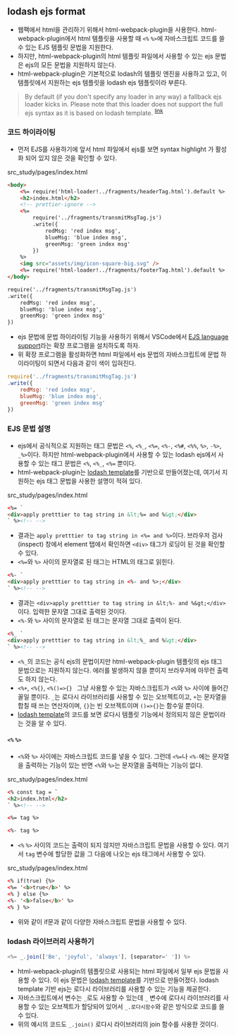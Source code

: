 ## lodash ejs format

-   웹팩에서 html을 관리하기 위해서 html-webpack-plugin을 사용한다. html-webpack-plugin에서 html 템플릿을 사용할 때 `<%` `%>`에 자바스크립트 코드를 쓸 수 있는 EJS 템플릿 문법을 지원한다.
-   하지만, html-webpack-plugin의 html 템플릿 파일에서 사용할 수 있는 ejs 문법은 ejs의 모든 문법을 지원하지 않는다.
-   html-webpack-plugin은 기본적으로 lodash의 템플릿 엔진을 사용하고 있고, 이 템플릿에서 지원하는 ejs 템플릿을 lodash ejs 템플릿이라 부른다.

> By default (if you don't specify any loader in any way) a fallback ejs loader kicks in. Please note that this loader does not support the full ejs syntax as it is based on lodash template. <sup>[link](https://github.com/jantimon/html-webpack-plugin/blob/main/docs/template-option.md#1-dont-set-any-loader)</sup>

### 코드 하이라이팅

-   먼저 EJS를 사용하기에 앞서 html 파일에서 ejs를 보면 syntax highlight 가 활성화 되어 있지 않은 것을 확인할 수 있다.

src_study/pages/index.html

```html
<body>
    <%= require('html-loader!../fragments/headerTag.html').default %>
    <h2>index.html</h2>
    <!-- prettier-ignore -->
    <%=
        require('../fragments/transmitMsgTag.js')
        .write({
            redMsg: 'red index msg',
            blueMsg: 'blue index msg',
            greenMsg: 'green index msg'
        })
    %>
    <img src="assets/img/icon-square-big.svg" />
    <%= require('html-loader!../fragments/footerTag.html').default %>
</body>
```

```txt
require('../fragments/transmitMsgTag.js')
.write({
    redMsg: 'red index msg',
    blueMsg: 'blue index msg',
    greenMsg: 'green index msg'
})
```

-   ejs 문법에 문법 하이라이팅 기능을 사용하기 위해서 VSCode에서 [EJS language support](https://marketplace.visualstudio.com/items?itemName=DigitalBrainstem.javascript-ejs-support)라는 확장 프로그램을 설치하도록 하자.
-   위 확장 프로그램을 활성화하면 html 파일에서 ejs 문법의 자바스크립트에 문법 하이라이팅이 되면서 다음과 같이 색이 입혀진다.

```js
require('../fragments/transmitMsgTag.js')
.write({
    redMsg: 'red index msg',
    blueMsg: 'blue index msg',
    greenMsg: 'green index msg'
})
```

### EJS 문법 설명

-   ejs에서 공식적으로 지원하는 태그 문법은 `<%`, `<%_`, `<%=`, `<%-`, `<%#`, `<%%`, `%>`, `-%>`, `_%>`이다. 하지만 html-webpack-plugin에서 사용할 수 있는 lodash ejs에서 사용할 수 있는 태그 문법은 `<%`, `<%_`, `<%=` 뿐이다.
-   html-webpack-plugin는 [lodash template](https://lodash.com/docs/4.17.15#template)를 기반으로 만들어졌는데, 여기서 지원하는 ejs 태그 문법을 사용한 설명이 적혀 있다.

src_study/pages/index.html

```html
<%= `
<div>apply pretttier to tag string in &lt;%= and %&gt;</div>
` %><!-- -->
```

-   결과는 `apply pretttier to tag string in <%= and %>`이다. 브라우저 검사(inspect) 창에서 element 탭에서 확인하면 `<div>` 태그가 로딩이 된 것을 확인할 수 있다.
-   `<%=`와 `%>` 사이의 문자열로 된 태그는 HTML의 태그로 읽힌다.

```html
<%- `
<div>apply pretttier to tag string in <%- and %>;</div>
` %><!-- -->
```

-   결과는 `<div>apply pretttier to tag string in &lt;%- and %&gt;</div>`이다. 입력한 문자열 그대로 출력된 것이다.
-   `<%-`와 `%>` 사이의 문자열로 된 태그는 문자열 그대로 출력이 된다.

```html
<%_ `
<div>apply pretttier to tag string in &lt;%_ and %&gt;</div>
` %><!-- -->
```

-   `<%_`의 코드는 공식 ejs의 문법이지만 html-webpack-plugin 템플릿의 ejs 태그 문법으로는 지원하지 않는다. 에러를 발생하지 않을 뿐이지 브라우저에 아무런 출력도 하지 않는다.
-   `<%+`, `<%{}`, `<%()=>{} ` 그냥 사용할 수 있는 자바스크립트가 `<%`와 `%>` 사이에 들어간 꼴일 뿐이다. `_`는 로다시 라이브러리를 사용할 수 있는 오브젝트이고, `+`는 문자열을 합칠 때 쓰는 연산자이며, `{}`는 빈 오브젝트이며 `()=>{}`는 함수일 뿐이다.
-   [lodash template](https://github.com/lodash/lodash/blob/master/test/template.js)의 코드를 보면 로다시 템플릿 기능에서 정의되지 않은 문법이라는 것을 알 수 있다.

#### `<%` `%>`

-   `<%`와 `%>` 사이에는 자바스크립트 코드를 넣을 수 있다. 그런데 `<%=`나 `<%-`에는 문자열을 출력하는 기능이 있는 반면 `<%`와 `%>`는 문자열을 출력하는 기능이 없다.

src_study/pages/index.html

```html
<% const tag = `
<h2>index.html</h2>
` %><!-- -->

<%= tag %>

<%- tag %>
```

-   `<%` `%>` 사이의 코드는 출력이 되지 않지만 자바스크립트 문법을 사용할 수 있다. 여기서 `tag` 변수에 할당한 값을 그 다음에 나오는 ejs 태그에서 사용할 수 있다.

src_study/pages/index.html

```html
<% if(true) {%>
<%= '<b>true</b>' %>
<% } else {%>
<%- '<b>false</b>' %>
<% } %>
```

-   위와 같이 if문과 같이 다양한 자바스크립트 문법을 사용할 수 있다.

### lodash 라이브러리 사용하기

```js
<%= _.join(['Be', 'joyful', 'always'], [separator=' ']) %>
```

-   html-webpack-plugin의 템플릿으로 사용되는 html 파일에서 일부 ejs 문법을 사용할 수 있다. 이 ejs 문법은 [lodash template](https://lodash.com/docs/4.17.15#template)를 기반으로 만들어졌다. lodash template 기반 ejs는 로다시 라이브러리를 사용할 수 있는 기능을 제공한다.
-   자바스크립트에서 변수는 `_`로도 사용할 수 있는데 `_` 변수에 로다시 라이브러리를 사용할 수 있는 오브젝트가 할당되어 있어서 `_.로다시함수`와 같은 방식으로 코드를 쓸 수 있다.
-   위의 예시의 코드도 `_.join()` 로다시 라이브러리의 join 함수를 사용한 것이다.
